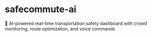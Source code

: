 # safecommute-ai
🚀 AI-powered real-time transportation safety dashboard with crowd monitoring, route optimization, and voice commands
